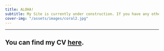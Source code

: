 ```yaml
---
title: ALOHA!
subtitle: My Site is currently under construction. If you have any other questions, feel free to contact me at trevords@hawaii.edu.
cover-img: "/assets/images/coral2.jpg"
---
```


---
You can find my CV [here](https://trevornishida.github.io/cv).
---
